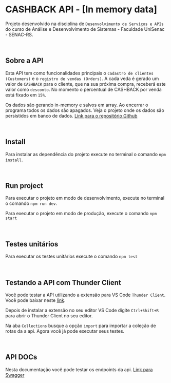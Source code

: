 # CASHBACK API - [In memory data]

Projeto desenvolvido na disciplina de `Desenvolvimento de Serviços e APIs` do curso de Análise e Desenvolvimento de Sistemas - Faculdade UniSenac - SENAC-RS.

<br>

## Sobre a API

Esta API tem como funcionalidades principais o `cadastro de clientes (Customers)` e o `registro de vendas (Orders)`. A cada veda é gerado um valor de `CASHBACK` para o cliente, que na sua próxima compra, receberá este valor como `desconto`. No momento o percentual de CASHBACK por venda está fixado em `15%`.

Os dados são gerando in-memory e salvos em array. Ao encerrar o programa todos os dados são apagados. Veja o projeto onde os dados são persistidos em banco de dados. [Link para o repositório Github](https://github.com/marcelopoars/cashback-api-postgres)

<br>

## Install

Para instalar as dependência do projeto execute no terminal o comando `npm install`.

<br>

## Run project

Para executar o projeto em modo de desenvolvimento, execute no terminal o comando `npm run dev`.

Para executar o projeto em modo de produção, execute o comando `npm start`

<br>

## Testes unitários

Para executar os testes unitários execute o comando `npm test`

<br>

## Testando a API com Thunder Client

Você pode testar a API utilizando a extensão para VS Code `Thunder Client`. Você pode baixar neste [link](https://marketplace.visualstudio.com/items?itemName=rangav.vscode-thunder-client).

Depois de instalar a extensão no seu editor VS Code digite `Ctrl+Shift+R` para abrir o Thunder Client no seu editor.

Na aba `Collections` busque a opção `import` para importar a coleção de rotas da a api. Agora você já pode executar seus testes.

<br>

## API DOCs

Nesta documentação você pode testar os endpoints da api. [Link para Swagger](http://localhost:3000/api-docs/)
